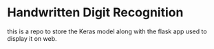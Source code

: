 # Handwritten Digit Recognition 

this is a repo to store the Keras model along with the flask app used to display it on web.
